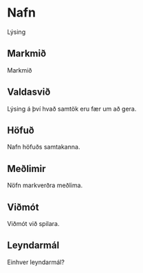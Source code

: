 # Nafn
Lýsing

## Markmið
Markmið

## Valdasvið
Lýsing á því hvað samtök eru fær um að gera.

## Höfuð
Nafn höfuðs samtakanna.

## Meðlimir
Nöfn markverðra meðlima.

## Viðmót
Viðmót við spilara.

## Leyndarmál
Einhver leyndarmál?
